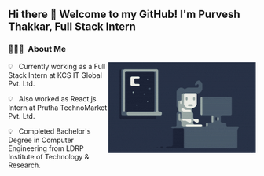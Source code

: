 ## Hi there 👋 Welcome to my GitHub! I'm Purvesh Thakkar, Full Stack Intern


### 👨🏻‍💻 &nbsp;About Me
<img alt="Night Coding" src="https://raw.githubusercontent.com/AVS1508/AVS1508/master/assets/Night-Coding.gif" width='300' align="right"/>
💡 &nbsp; Currently working as a Full Stack Intern at KCS IT Global Pvt. Ltd.

💡 &nbsp; Also worked as React.js Intern at Prutha TechnoMarket Pvt. Ltd.

💡 &nbsp; Completed Bachelor's Degree in Computer Engineering from LDRP Institute of Technology & Research.


<!---
kcs-purveshthakkar/kcs-purveshthakkar is a ✨ special ✨ repository because its `README.md` (this file) appears on your GitHub profile.
You can click the Preview link to take a look at your changes.
--->
